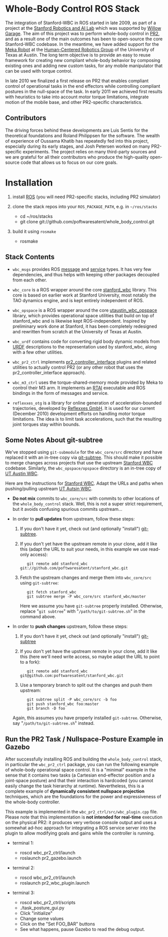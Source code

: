 Whole-Body Control ROS Stack
============================

The integration of Stanford-WBC in ROS started in late 2009, as part
of a project at the [Stanford Robotics and AI Lab][manips] which was
supported by [Willow Garage][WG]. The aim of this project was to
perform whole-body control in [PR2][], and as a result one of the main
outcomes has been to open-source the core Stanford-WBC codebase. In
the meantime, we have added support for the [Meka Robot][meka] at the
[Human-Centered Robotics Group][hcrl] of the University of Texas at
Austin. The long term objective is to provide an easy to reuse
framework for creating new compliant whole-body behavior by composing
existing ones and adding new custom tasks, for any mobile manipulator
that can be used with torque control.

In late 2010 we finalized a first release on PR2 that enables
compliant control of operational tasks in the end effectors while
controlling compliant postures in the null-space of the task. In early
2011 we achieved first results with heuristics to take into account
motor torque limitations, integrate motion of the mobile base, and
other PR2-specific characteristics.

[manips]: http://cs.stanford.edu/groups/manips/
[WG]: http://www.willowgarage.com/
[PR2]: http://www.willowgarage.com/pages/pr2/overview
[meka]: http://mekabot.com/
[hcrl]: http://www.me.utexas.edu/~hcrl/

Contributors
------------

The driving forces behind these developments are Luis Sentis for the
theoretical foundations and Roland Philippsen for the software. The
wealth of experience of Oussama Khatib has repeatedly fed into this
project, especially during its early stages, and Josh Petersen worked
on many PR2-specific experiments. The project relies on many
third-party sources and we are grateful for all their contributors who
produce the high-quality open-source code that allows us to focus on
our core goals.



Installation
============

1. install [ROS](http://www.ros.org/wiki/ROS/Installation)
   (you will need PR2-specific stacks, including PR2 simulator)

2. clone the stack repos into your `ROS_PACKAGE_PATH`, e.g. in `~/ros/stacks`
   - cd ~/ros/stacks
   - git clone git://github.com/poftwaresatent/whole_body_control.git

3. build it using `rosmake`
   - rosmake

Stack Contents
--------------

- `wbc_msgs` provides ROS [message][] and [service][] types.  It
  has very few dependencies, and thus helps with keeping other
  packages decoupled from each other.

[message]: http://www.ros.org/wiki/msg
[service]: http://www.ros.org/wiki/srv

- `wbc_core` is a ROS wrapper around the core [stanford_wbc][]
  library. This core is based on earlier work at Stanford University,
  most notably the TAO dynamics engine, and is kept entirely
  independent of ROS.

[stanford_wbc]: https://github.com/poftwaresatent/stanford_wbc

- `wbc_opspace` is a ROS wrapper around the core
  [utaustin_wbc_opspace][] library, which provides operational space
  utilities that build on top of stanford_wbc and is likewise kept
  ROS-independent. Inspired by preliminary work done at Stanford, it
  has been completely redesigned and rewritten from scratch at the
  University of Texas at Austin.

[utaustin_wbc_opspace]: https://github.com/poftwaresatent/utaustin_wbc_opspace

- `wbc_urdf` contains code for converting rigid body dynamic models
  from [URDF][] descriptions to the representation used by
  stanford_wbc, along with a few other utilities.

[URDF]: http://www.ros.org/wiki/urdf

- `wbc_pr2_ctrl` implements [pr2_controller_interface][plugin] plugins
   and related utilities to actually control PR2 (or any other robot
   that uses the pr2_controller_interface approach).

[plugin]: http://www.ros.org/wiki/pr2_controller_interface

- `wbc_m3_ctrl` uses the torque-shared-memory mode provided by Meka to
  control their M3 arm. It implements an [RTAI][] executable and ROS
  bindings in the form of messages and service.

[RTAI]: http://www.rtai.org/

- `reflexxes_otg` is a library for online generation of
   acceleration-bounded trajectories, developed by [Reflexxes
   GmbH][reflexxes].  It is used for our current (December 2010)
   development efforts on handling motor torque limitations.  The idea
   is to limit task accelerations, such that the resulting joint
   torques stay within bounds.

[reflexxes]: http://www.reflexxes.net/

Some Notes About git-subtree
----------------------------

We've stopped using `git-submodule` for the `wbc_core/src` directory
and have replaced it with an in-tree copy via [git-subtree][]. This
should make it possible to merge changes across projects that use the
upstream [Stanford WBC][stanford-wbc] codebase. Similarly, the
`wbc_opspace/opspace` directory is an in-tree copy of [UT Austin
WBC][utaustin-wbc].

Here are the instructions for [Stanford WBC][stanford-wbc]. Adapt the
URLs and paths when pushing/pulling upstream [UT Autsin
WBC][utaustin-wbc].

[git-subtree]: https://github.com/apenwarr/git-subtree
[stanford-wbc]: https://github.com/poftwaresatent/stanford_wbc
[utaustin-wbc]: https://github.com/poftwaresatent/utaustin_wbc_opspace

- **Do not mix** commits to `wbc_core/src` with commits to other
  locations of the `whole_body_control` stack. Well, this is not a
  super strict requirement, but it avoids confusing spurious
  commits upstream...

- In order to **pull updates** from upstream, follow these steps:

  1. If you don't have it yet, check out (and optionally "install")
     [git-subtree][].

  2. If you don't yet have the upstream remote in your clone, add it
     like this (adapt the URL to suit your needs, in this example we
     use read-only access):

            git remote add stanford_wbc git://github.com/poftwaresatent/stanford_wbc.git

  3. Fetch the upstream changes and merge them into `wbc_core/src`
     using `git-subtree`:

            git fetch stanford_wbc
            git subtree merge -P wbc_core/src stanford_wbc/master

     Here we assume you have `git-subtree` properly
     installed. Otherwise, replace "`git subtree`" with
     "`/path/to/git-subtree.sh`" in the command above.

- In order to **push changes** upstream, follow these steps:

  1. If you don't have it yet, check out (and optionally "install")
     [git-subtree][]

  2. If you don't yet have the upstream remote in your clone, add it
     like this (here we'll need write access, so maybe adapt the URL
     to point to a fork):

            git remote add stanford_wbc git@github.com:poftwaresatent/stanford_wbc.git

  3. Use a temporary branch to split out the changes and push them upstream:

            git subtree split -P wbc_core/src -b foo
            git push stanford_wbc foo:master
            git branch -D foo

    Again, this assumes you have properly installed
    `git-subtree`. Otherwise, say "`/path/to/git-subtree.sh`" instead.


Run the PR2 Task / Nullspace-Posture Example in Gazebo
------------------------------------------------------

After successfully installing ROS and building the
`whole_body_control` stack, in particular the `wbc_pr2_ctrl` package,
you can run the following example of whole-body operational space
control. It is a "minimal" example in the sense that it contains two
tasks (a Cartesian end-effector position and a joint-space posture)
and that their interaction is hardcoded (you cannot easily change the
task hierarchy at runtime). Nevertheless, this is a complete example
of **dynamically consistent nullspace projection** techniques, which are
the foundations for the power and expressiveness of the whole-body
controller.

This example is implemented in the `wbc_pr2_ctrl/src/wbc_plugin.cpp`
file. Please note that this implementation is **not intended for
real-time** execution on the physical PR2: it produces very verbose
console output and uses a somewhat ad-hoc approach for integrating a
ROS service server into the plugin to allow modifying goals and gains
while the controller is running.

- terminal 1:
  - roscd wbc_pr2_ctrl/launch
  - roslaunch pr2_gazebo.launch

- terminal 2:
  - roscd wbc_pr2_ctrl/launch
  - roslaunch pr2_wbc_plugin.launch

- terminal 3:
  - roscd wbc_pr2_ctrl/scripts
  - ./task_posture_gui.py
  - Click "initialize"
  - Change some values
  - Click on the "Set FOO_BAR" buttons
  - See what happens, pause Gazebo to read the debug output.
